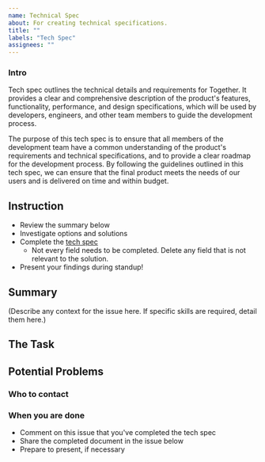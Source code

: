 ```yaml
---
name: Technical Spec
about: For creating technical specifications.
title: ""
labels: "Tech Spec"
assignees: ""
---
```


### Intro

Tech spec outlines the technical details and requirements for Together. It provides a clear and comprehensive description of the product's features, functionality, performance, and design specifications, which will be used by developers, engineers, and other team members to guide the development process.

The purpose of this tech spec is to ensure that all members of the development team have a common understanding of the product's requirements and technical specifications, and to provide a clear roadmap for the development process. By following the guidelines outlined in this tech spec, we can ensure that the final product meets the needs of our users and is delivered on time and within budget.

## Instruction

- Review the summary below
- Investigate options and solutions
- Complete the [tech spec](https://docs.google.com/document/d/1RxOUQpSJfEfleCmV3HizXFXAplerbAMsfalnPMxgUrA/edit?usp=sharing)
  - Not every field needs to be completed. Delete any field that is not relevant to the solution.
- Present your findings during standup!

## Summary

(Describe any context for the issue here. If specific skills are required, detail them here.)

## The Task

## Potential Problems

### Who to contact

### When you are done

- Comment on this issue that you've completed the tech spec
- Share the completed document in the issue below
- Prepare to present, if necessary
